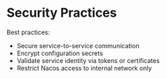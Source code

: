 # Security Practices

Best practices:

- Secure service-to-service communication
- Encrypt configuration secrets
- Validate service identity via tokens or certificates
- Restrict Nacos access to internal network only
